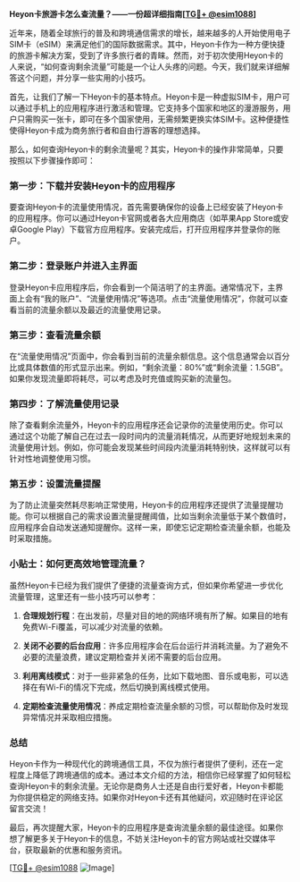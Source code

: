 **Heyon卡旅游卡怎么查流量？——一份超详细指南[[TG💪+ @esim1088](https://t.me/s/esim1088)]**

近年来，随着全球旅行的普及和跨境通信需求的增长，越来越多的人开始使用电子SIM卡（eSIM）来满足他们的国际数据需求。其中，Heyon卡作为一种方便快捷的旅游卡解决方案，受到了许多旅行者的青睐。然而，对于初次使用Heyon卡的人来说，“如何查询剩余流量”可能是一个让人头疼的问题。今天，我们就来详细解答这个问题，并分享一些实用的小技巧。

首先，让我们了解一下Heyon卡的基本特点。Heyon卡是一种虚拟SIM卡，用户可以通过手机上的应用程序进行激活和管理。它支持多个国家和地区的漫游服务，用户只需购买一张卡，即可在多个国家使用，无需频繁更换实体SIM卡。这种便捷性使得Heyon卡成为商务旅行者和自由行游客的理想选择。

那么，如何查询Heyon卡的剩余流量呢？其实，Heyon卡的操作非常简单，只要按照以下步骤操作即可：

### **第一步：下载并安装Heyon卡的应用程序**
要查询Heyon卡的流量使用情况，首先需要确保你的设备上已经安装了Heyon卡的应用程序。你可以通过Heyon卡官网或者各大应用商店（如苹果App Store或安卓Google Play）下载官方应用程序。安装完成后，打开应用程序并登录你的账户。

### **第二步：登录账户并进入主界面**
登录Heyon卡应用程序后，你会看到一个简洁明了的主界面。通常情况下，主界面上会有“我的账户”、“流量使用情况”等选项。点击“流量使用情况”，你就可以查看当前的流量余额以及最近的流量使用记录。

### **第三步：查看流量余额**
在“流量使用情况”页面中，你会看到当前的流量余额信息。这个信息通常会以百分比或具体数值的形式显示出来。例如，“剩余流量：80%”或“剩余流量：1.5GB”。如果你发现流量即将耗尽，可以考虑及时充值或购买新的流量包。

### **第四步：了解流量使用记录**
除了查看剩余流量外，Heyon卡的应用程序还会记录你的流量使用历史。你可以通过这个功能了解自己在过去一段时间内的流量消耗情况，从而更好地规划未来的流量使用计划。例如，你可能会发现某些时间段内流量消耗特别快，这样就可以有针对性地调整使用习惯。

### **第五步：设置流量提醒**
为了防止流量突然耗尽影响正常使用，Heyon卡的应用程序还提供了流量提醒功能。你可以根据自己的需求设置流量提醒阈值，比如当剩余流量低于某个数值时，应用程序会自动发送通知提醒你。这样一来，即使忘记定期检查流量余额，也能及时采取措施。

### **小贴士：如何更高效地管理流量？**

虽然Heyon卡已经为我们提供了便捷的流量查询方式，但如果你希望进一步优化流量管理，这里还有一些小技巧可以参考：

1. **合理规划行程**：在出发前，尽量对目的地的网络环境有所了解。如果目的地有免费Wi-Fi覆盖，可以减少对流量的依赖。
   
2. **关闭不必要的后台应用**：许多应用程序会在后台运行并消耗流量。为了避免不必要的流量浪费，建议定期检查并关闭不需要的后台应用。

3. **利用离线模式**：对于一些非紧急的任务，比如下载地图、音乐或电影，可以选择在有Wi-Fi的情况下完成，然后切换到离线模式使用。

4. **定期检查流量使用情况**：养成定期检查流量余额的习惯，可以帮助你及时发现异常情况并采取相应措施。

### **总结**

Heyon卡作为一种现代化的跨境通信工具，不仅为旅行者提供了便利，还在一定程度上降低了跨境通信的成本。通过本文介绍的方法，相信你已经掌握了如何轻松查询Heyon卡的剩余流量。无论你是商务人士还是自由行爱好者，Heyon卡都能为你提供稳定的网络支持。如果你对Heyon卡还有其他疑问，欢迎随时在评论区留言交流！

最后，再次提醒大家，Heyon卡的应用程序是查询流量余额的最佳途径。如果你想了解更多关于Heyon卡的信息，不妨关注Heyon卡的官方网站或社交媒体平台，获取最新的优惠和服务资讯。

[[TG💪+ @esim1088](https://t.me/s/esim1088) ![Image](https://i.postimg.cc/4NQfJmqS/Snipaste-2025-05-13-00-14-12.png)]